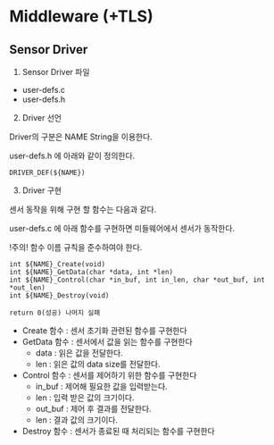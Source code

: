 Middleware (+TLS)
===

Sensor Driver
---

1. Sensor Driver 파일

* user-defs.c
* user-defs.h

2. Driver 선언

Driver의 구분은 NAME String을 이용한다.

user-defs.h 에 아래와 같이 정의한다.

```
DRIVER_DEF(${NAME})
```

3. Driver 구현

센서 동작을 위해 구현 할 함수는 다음과 같다.

user-defs.c 에 아래 함수를 구현하면 미들웨어에서 센서가 동작한다.

!주의! 함수 이름 규칙을 준수하여야 한다.

```
int ${NAME}_Create(void)
int ${NAME}_GetData(char *data, int *len)
int ${NAME}_Control(char *in_buf, int in_len, char *out_buf, int *out_len)
int ${NAME}_Destroy(void)
```
```
return 0(성공) 나머지 실패
```

* Create 함수 : 센서 초기화 관련된 함수를 구현한다
* GetData 함수 : 센서에서 값을 읽는 함수를 구현한다
  * data : 읽은 값을 전달한다.
  * len : 읽은 값의 data size를 전달한다.
* Control 함수 : 센서를 제어하기 위한 함수를 구현한다
  * in_buf : 제어해 필요한 값을 입력받는다.
  * len : 입력 받은 값의 크기이다.
  * out_buf : 제어 후 결과를 전달한다.
  * len : 결과 값의 크기이다.
* Destroy 함수 : 센서가 종료된 때 처리되는 함수를 구현한다

